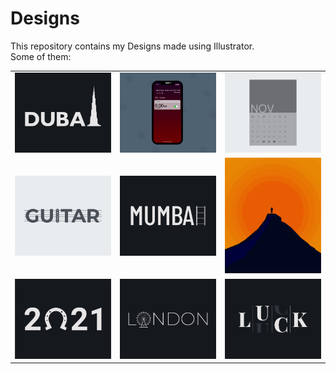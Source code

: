 # Designs
This repository contains my Designs made using Illustrator.<br>
Some of them:<br>
<table>
<tr><td><img src="./2020-12/png/14.12.2020.png"></td><td><img src="./2020-11/png/19.11.2020 - 2.png"></td><td><img src="./2020-11/png/26.11.2020.png"></td></tr>
<tr><td><img src="./2020-12/png/02.12.2020.png"></td><td><img src="./2020-12/png/27.12.2020.png"></td><td><img src="./2020-11/png/15.11.2020.png"></td></tr>
<tr><td><img src="./2021-01/png/01.01.2021.png"></td><td><img src="./2020-12/png/16.12.2020.png"></td><td><img src="./2020-12/png/06.12.2020.png"></td></tr>
</table>
